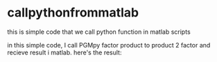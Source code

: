 # callpythonfrommatlab
this is simple code that we call python function in matlab scripts


in this simple code, I call PGMpy factor product to product 2 factor and recieve result i matlab.
here's the result:

